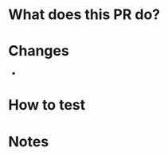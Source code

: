 # What does this PR do?
<!-- Brief description of the changes -->

# Changes
-

# How to test
<!-- Steps to test the changes -->

# Notes
<!-- Any additional information (optional) -->
